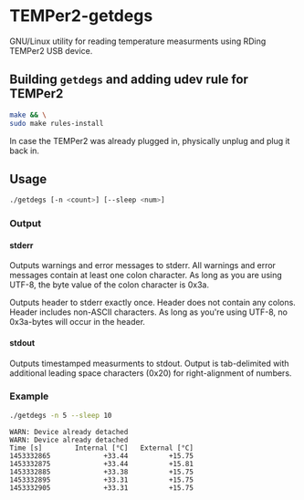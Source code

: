 # TEMPer2-getdegs

GNU/Linux utility for reading temperature measurments
using RDing TEMPer2 USB device.

## Building `getdegs` and adding udev rule for TEMPer2

```bash
make && \
sudo make rules-install
```

In case the TEMPer2 was already plugged in,
physically unplug and plug it back in.

## Usage

```bash
./getdegs [-n <count>] [--sleep <num>]
```

### Output

#### stderr

Outputs warnings and error messages to stderr.
All warnings and error messages contain at least one colon character.
As long as you are using UTF-8, the byte value of the colon character is 0x3a.

Outputs header to stderr exactly once. Header does not contain any colons.
Header includes non-ASCII characters. As long as you're using UTF-8,
no 0x3a-bytes will occur in the header.

#### stdout

Outputs timestamped measurments to stdout.
Output is tab-delimited with additional leading space characters (0x20)
for right-alignment of numbers.

### Example

```bash
./getdegs -n 5 --sleep 10
```

```
WARN: Device already detached
WARN: Device already detached
Time [s]        Internal [°C]   External [°C]
1453332865             +33.44          +15.75
1453332875             +33.44          +15.81
1453332885             +33.38          +15.75
1453332895             +33.31          +15.75
1453332905             +33.31          +15.75
```
